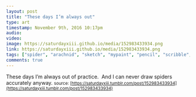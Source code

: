 ```yaml
---
layout: post
title: "These days I’m always out"
type: art
timestamp: November 9th, 2016 10:17pm
audio: 
video: 
image: https://saturdayxiii.github.io/media/152983433934.png
link: https://saturdayxiii.github.io/media/152983433934.png
tags: ["spider", "arachnid", "sketch", "mypaint", "pencil", "scribble", "illustration", "art"]
comments: true
---
```

These days I’m always out of practice.  And I can never draw spiders accurately anyway.
<small>source: [https://saturdayxiii.tumblr.com/post/152983433934](https://saturdayxiii.tumblr.com/post/152983433934)</small>